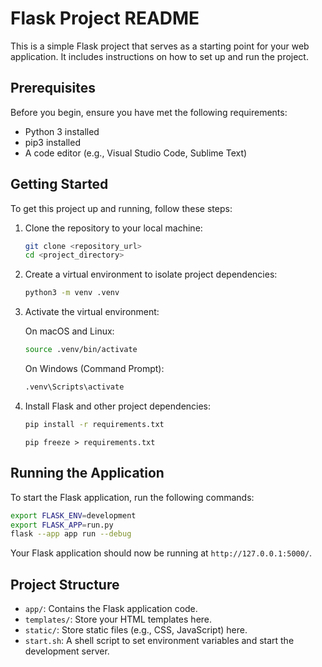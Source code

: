 # Flask Project README

This is a simple Flask project that serves as a starting point for your web application. 
It includes instructions on how to set up and run the project.

## Prerequisites

Before you begin, ensure you have met the following requirements:

- Python 3 installed
- pip3 installed
- A code editor (e.g., Visual Studio Code, Sublime Text)

## Getting Started

To get this project up and running, follow these steps:

1. Clone the repository to your local machine:

   ```bash
   git clone <repository_url>
   cd <project_directory>
   ```

2. Create a virtual environment to isolate project dependencies:

   ```bash
   python3 -m venv .venv
   ```

3. Activate the virtual environment:

   On macOS and Linux:
   ```bash
   source .venv/bin/activate
   ```

   On Windows (Command Prompt):
   ```bash
   .venv\Scripts\activate
   ```

4. Install Flask and other project dependencies:

   ```bash
   pip install -r requirements.txt
   ```

   ```pip freeze > requirements.txt```


## Running the Application

To start the Flask application, run the following commands:

```bash
export FLASK_ENV=development
export FLASK_APP=run.py
flask --app app run --debug
```

Your Flask application should now be running at `http://127.0.0.1:5000/`.

## Project Structure

- `app/`: Contains the Flask application code.
- `templates/`: Store your HTML templates here.
- `static/`: Store static files (e.g., CSS, JavaScript) here.
- `start.sh`: A shell script to set environment variables and start the development server.

